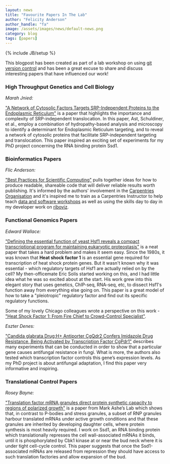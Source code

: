 ```yaml
---
layout: news
title: "Favourite Papers In The Lab"
author: "Felicity Anderson"
author_handle: "fa"
image: /assets/images/news/default-news.png
category: blog
tags: [papers]
---
```

{% include JB/setup %}

This blogpost has been created as part of a lab workshop on using [git version control](https://en.wikipedia.org/wiki/Git) and has been a great excuse to share and discuss interesting papers that have influenced our work!

### High Throughput Genetics and Cell Biology

*Marah Jnied:*

["A Network of Cytosolic Factors Targets SRP-Independent Proteins to the Endoplasmic Reticulum"](https://www.sciencedirect.com/science/article/pii/S0092867413001517) is a paper that highlights the importance and complexity of SRP-independent translocation. In this paper, Ast, Schuldiner, et al., employ a combination of hydropathy-based analysis and microscopy to identify a determinant for Endoplasmic Reticulum targeting, and to reveal a network of cytosolic proteins that facilitate SRP-independent targeting and translocation. This paper inspired an exciting set of experiments for my PhD project concerning the RNA binding protein Ssd1.

### Bioinformatics Papers

*Flic Anderson:*

["Best Practices for Scientific Computing"](https://doi.org/10.1371/journal.pbio.1001745) pulls together ideas for how to produce readable, shareable code that will deliver reliable results worth publishing. It's informed by the authors' involvement in the [Carpentries Organisation](https://carpentries.org/) and it's inspired me to train as a Carpentries Instructor to help teach [data and software workshops](https://edcarp.github.io/) as well as using the skills day to day in my developer work on [riboviz](https://github.com/riboviz/riboviz).


### Functional Genomics Papers

*Edward Wallace:*

["Defining the essential function of yeast Hsf1 reveals a compact transcriptional program for maintaining eukaryotic proteostasis"](https://dx.doi.org/10.1016%2Fj.molcel.2016.05.014) is a neat paper that takes a hard problem and makes it seem easy. Since the 1980s, it was known that **Heat shock factor 1** is an essential gene required for transcription of heat shock protein genes. But it wasn't known why it was essential - which regulatory targets of Hsf1 are actually relied on by the cell? My then-officemate Eric Solís started working on this, and I had little idea what he was so excited about at the start. His work grew into this elegant story that uses genetics, ChIP-seq, RNA-seq, etc, to dissect Hsf1's function away from everything else going on. This paper is a great model of how to take a "pleiotropic" regulatory factor and find out its specific regulatory functions.

Some of my lovely Chicago colleagues wrote a perspective on this work - ["Heat Shock Factor 1: From Fire Chief to Crowd-Control Specialist"](http://dx.doi.org/10.1016/j.molcel.2016.06.026).

*Eszter Denes:*

["Candida glabrata Drug:H+ Antiporter CgQdr2 Confers Imidazole Drug Resistance, Being Activated by Transcription Factor CgPdr1"](https://aac.asm.org/content/57/7/3159) describes many experiments that can be conducted in order to show that a particular gene causes antifungal resistance in fungi. What is more, the authors also tested which transcription factor controls this gene’s expression levels.
As my PhD project is about antifungal adaptation, I find this paper very informative and inspiring.


### Translational Control Papers

*Rosey Bayne:*

["Translation factor mRNA granules direct protein synthetic capacity to regions of polarized growth"](https://doi.org/10.1083/jcb.201704019) is a paper from Mark Ashe’s Lab which shows that, in contrast to P-bodies and stress granules, a subset of RNP granules harbour translated mRNAs under active growth conditions and that these granules are inherited by developing daughter cells, where protein synthesis is most heavily required. I work on Ssd1, an RNA binding protein which translationally represses the cell wall-associated mRNAs it binds, until it is phosphorylated by Cbk1 kinase at or near the bud neck where it is under tight cell-cycle control. This paper suggests that once the Ssd1-associated mRNAs are released from repression they should have access to such translation factories and allow expansion of the bud.


